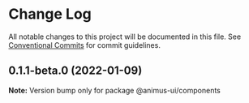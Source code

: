 # Change Log

All notable changes to this project will be documented in this file.
See [Conventional Commits](https://conventionalcommits.org) for commit guidelines.

## 0.1.1-beta.0 (2022-01-09)

**Note:** Version bump only for package @animus-ui/components
